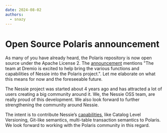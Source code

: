 ```yaml
---
date: 2024-08-02
authors:
  - snazy
---
```


# Open Source Polaris announcement

As many of you have already heard, the Polaris repository is now open source under the Apache License 2. The
[announcement](https://www.snowflake.com/blog/polaris-catalog-open-source/) mentions "The team at Dremio is excited to
help bring the various functions and capabilities of Nessie into the Polaris project.". Let me elaborate on what this
means for now and the foreseeable future.
<!-- more -->

The Nessie project was started about 4 years ago and has attracted a lot of users creating a big community around it.
We, the Nessie OSS team, are really proud of this development. We also look forward to further strengthening the
community around Nessie.

The intent is to contribute Nessie’s <u>capabilities</u>, like Catalog Level Versioning, Git-like semantics, multi-table
transaction semantics to Polaris. We look forward to working with the Polaris community in this regard.
